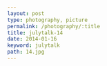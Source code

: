 ```yaml
---
layout: post
type: photography, picture
permalink: /photography/:title
title: julytalk-14
date: 2014-01-16
keyword: julytalk
path: 14.jpg
---
```



